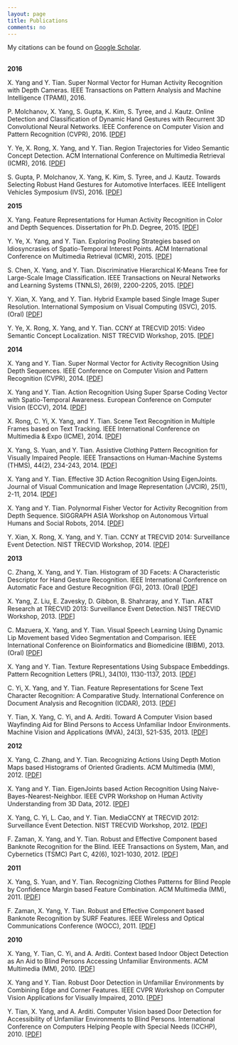 ```yaml
---
layout: page
title: Publications
comments: no
---
```


My citations can be found on [Google Scholar](http://scholar.google.com/citations?user=yWsMg_gAAAAJ&hl=en).
<br><br>

**2016**

X. Yang and Y. Tian. Super Normal Vector for Human Activity Recognition with Depth Cameras. IEEE Transactions on Pattern Analysis and Machine Intelligence (TPAMI), 2016. 

P. Molchanov, X. Yang, S. Gupta, K. Kim, S. Tyree, and J. Kautz. Online Detection and Classification of Dynamic Hand Gestures with Recurrent 3D Convolutional Neural Networks. IEEE Conference on Computer Vision and Pattern Recognition (CVPR), 2016. [[PDF](/publications/papers/cvpr16.pdf)]

Y. Ye, X. Rong, X. Yang, and Y. Tian. Region Trajectories for Video Semantic Concept Detection. ACM International Conference on Multimedia Retrieval (ICMR), 2016. [[PDF](/publications/papers/icmr16.pdf)]

S. Gupta, P. Molchanov, X. Yang, K. Kim, S. Tyree, and J. Kautz. Towards Selecting Robust Hand Gestures for Automotive Interfaces. IEEE Intelligent Vehicles Symposium (IVS), 2016. [[PDF](/publications/papers/ivs16.pdf)]

**2015**

X. Yang. Feature Representations for Human Activity Recognition in Color and Depth Sequences. Dissertation for Ph.D. Degree, 2015. [[PDF](/publications/papers/dissertation15.pdf)]

Y. Ye, X. Yang, and Y. Tian. Exploring Pooling Strategies based on Idiosyncrasies of Spatio-Temporal Interest Points. ACM International Conference on Multimedia Retrieval (ICMR), 2015. [[PDF](/publications/papers/icmr15.pdf)]

S. Chen, X. Yang, and Y. Tian. Discriminative Hierarchical K-Means Tree for Large-Scale Image Classification. IEEE Transactions on Neural Networks and Learning Systems (TNNLS), 26(9), 2200-2205, 2015. [[PDF](/publications/papers/tnnls15.pdf)]

Y. Xian, X. Yang, and Y. Tian. Hybrid Example based Single Image Super Resolution. International Symposium on Visual Computing (ISVC), 2015. (Oral) [[PDF](/publications/papers/isvc14.pdf)]

Y. Ye, X. Rong, X. Yang, and Y. Tian. CCNY at TRECVID 2015: Video Semantic Concept Localization. NIST TRECVID Workshop, 2015. [[PDF](/publications/papers/trecvid15.pdf)]

**2014**

X. Yang and Y. Tian. Super Normal Vector for Activity Recognition Using Depth Sequences. IEEE Conference on Computer Vision and Pattern Recognition (CVPR), 2014. [[PDF](/publications/papers/cvpr14.pdf)]

X. Yang and Y. Tian. Action Recognition Using Super Sparse Coding Vector with Spatio-Temporal Awareness. European Conference on Computer Vision (ECCV), 2014. [[PDF](/publications/papers/eccv14.pdf)]

X. Rong, C. Yi, X. Yang, and Y. Tian. Scene Text Recognition in Multiple Frames based on Text Tracking. IEEE International Conference on Multimedia & Expo (ICME), 2014. [[PDF](/publications/papers/icme14.pdf)]

X. Yang, S. Yuan, and Y. Tian. Assistive Clothing Pattern Recognition for Visually Impaired People. IEEE Transactions on Human-Machine Systems (THMS), 44(2), 234-243, 2014. [[PDF](/publications/papers/thms14.pdf)]

X. Yang and Y. Tian. Effective 3D Action Recognition Using EigenJoints. Journal of Visual Communication and Image Representation (JVCIR), 25(1), 2-11, 2014. [[PDF](/publications/papers/jvci14.pdf)]

X. Yang and Y. Tian. Polynormal Fisher Vector for Activity Recognition from Depth Sequence. SIGGRAPH ASIA Workshop on Autonomous Virtual Humans and Social Robots, 2014. [[PDF](/publications/papers/siggraphw14.pdf)]

Y. Xian, X. Rong, X. Yang, and Y. Tian. CCNY at TRECVID 2014: Surveillance Event Detection. NIST TRECVID Workshop, 2014. [[PDF](/publications/papers/trecvid14.pdf)]

**2013**

C. Zhang, X. Yang, and Y. Tian. Histogram of 3D Facets: A Characteristic Descriptor for Hand Gesture Recognition. IEEE International Conference on Automatic Face and Gesture Recognition (FG), 2013. (Oral) [[PDF](/publications/papers/fg13.pdf)]

X. Yang, Z. Liu, E. Zavesky, D. Gibbon, B. Shahraray, and Y. Tian. AT&T Research at TRECVID 2013: Surveillance Event Detection. NIST TRECVID Workshop, 2013. [[PDF](/publications/papers/trecvid13.pdf)]

C. Mazuera, X. Yang, and Y. Tian. Visual Speech Learning Using Dynamic Lip Movement based Video Segmentation and Comparison. IEEE International Conference on Bioinformatics and Biomedicine (BIBM), 2013. (Oral) [[PDF](/publications/papers/bibm13.pdf)]

X. Yang and Y. Tian. Texture Representations Using Subspace Embeddings. Pattern Recognition Letters (PRL), 34(10), 1130-1137, 2013. [[PDF](/publications/papers/prl13.pdf)]

C. Yi, X. Yang, and Y. Tian. Feature Representations for Scene Text Character Recognition: A Comparative Study. International Conference on Document Analysis and Recognition (ICDAR), 2013. [[PDF](/publications/papers/icdar13.pdf)]

Y. Tian, X. Yang, C. Yi, and A. Arditi. Toward A Computer Vision based Wayfinding Aid for Blind Persons to Access Unfamiliar Indoor Environments. Machine Vision and Applications (MVA), 24(3), 521-535, 2013. [[PDF](/publications/papers/mva13.pdf)]

**2012**

X. Yang, C. Zhang, and Y. Tian. Recognizing Actions Using Depth Motion Maps based Histograms of Oriented Gradients. ACM Multimedia (MM), 2012. [[PDF](/publications/papers/mm12.pdf)]

X. Yang and Y. Tian. EigenJoints based Action Recognition Using Naive-Bayes-Nearest-Neighbor. IEEE CVPR Workshop on Human Activity Understanding from 3D Data, 2012. [[PDF](/publications/papers/cvprw12.pdf)]

X. Yang, C. Yi, L. Cao, and Y. Tian. MediaCCNY at TRECVID 2012: Surveillance Event Detection. NIST TRECVID Workshop, 2012. [[PDF](/publications/papers/trecvid12.pdf)]

F. Zaman, X. Yang, and Y. Tian. Robust and Effective Component based Banknote Recognition for the Blind. IEEE Transactions on System, Man, and Cybernetics (TSMC) Part C, 42(6), 1021-1030, 2012. [[PDF](/publications/papers/tsmc12.pdf)]

**2011**

X. Yang, S. Yuan, and Y. Tian. Recognizing Clothes Patterns for Blind People by Confidence Margin based Feature Combination. ACM Multimedia (MM), 2011. [[PDF](/publications/papers/mm11.pdf)]

F. Zaman, X. Yang, Y. Tian. Robust and Effective Component based Banknote Recognition by SURF Features. IEEE Wireless and Optical Communications Conference (WOCC), 2011. [[PDF](/publications/papers/wocc11.pdf)]

**2010**

X. Yang, Y. Tian, C. Yi, and A. Arditi. Context based Indoor Object Detection as An Aid to Blind Persons Accessing Unfamiliar Environments. ACM Multimedia (MM), 2010. [[PDF](/publications/papers/mm10.pdf)]

X. Yang and Y. Tian. Robust Door Detection in Unfamiliar Environments by Combining Edge and Corner Features. IEEE CVPR Workshop on Computer Vision Applications for Visually Impaired, 2010. [[PDF](/publications/papers/cvprw10.pdf)]

Y. Tian, X. Yang, and A. Arditi. Computer Vision based Door Detection for Accessibility of Unfamiliar Environments to Blind Persons. International Conference on Computers Helping People with Special Needs (ICCHP), 2010. [[PDF](/publications/papers/icchp10.pdf)]
